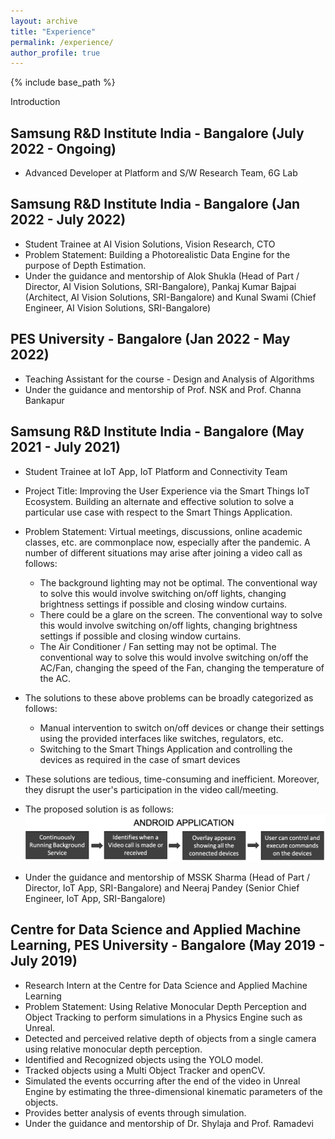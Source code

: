 ```yaml
---
layout: archive
title: "Experience"
permalink: /experience/
author_profile: true
---
```


{% include base_path %}

Introduction

## Samsung R&D Institute India - Bangalore (July 2022 - Ongoing)
  * Advanced Developer at Platform and S/W Research Team, 6G Lab

## Samsung R&D Institute India - Bangalore (Jan 2022 - July 2022)
  * Student Trainee at AI Vision Solutions, Vision Research, CTO
  * Problem Statement: Building a Photorealistic Data Engine for the purpose of Depth Estimation.
  * Under the guidance and mentorship of Alok Shukla (Head of Part / Director, AI Vision Solutions, SRI-Bangalore), Pankaj Kumar Bajpai (Architect, AI Vision Solutions, SRI-Bangalore) and Kunal Swami (Chief Engineer, AI Vision Solutions, SRI-Bangalore)

## PES University - Bangalore (Jan 2022 - May 2022)
  * Teaching Assistant for the course - Design and Analysis of Algorithms
  * Under the guidance and mentorship of Prof. NSK and Prof. Channa Bankapur

## Samsung R&D Institute India - Bangalore (May 2021 - July 2021)
  * Student Trainee at IoT App, IoT Platform and Connectivity Team
  * Project Title: Improving the User Experience via the Smart Things IoT Ecosystem. Building an alternate and effective solution to solve a particular use case with respect to the Smart Things Application.
  * Problem Statement: Virtual meetings, discussions, online academic classes, etc. are commonplace now, especially after the pandemic. A number of different situations may arise after joining a video call as follows:
    * The background lighting may not be optimal. The conventional way to solve this would involve switching on/off lights, changing brightness settings if possible and closing window curtains.
    * There could be a glare on the screen. The conventional way to solve this would involve switching on/off lights, changing brightness settings if possible and closing window curtains.
    * The Air Conditioner / Fan setting may not be optimal. The conventional way to solve this would involve switching on/off the AC/Fan, changing the speed of the Fan, changing the temperature of the AC.
  * The solutions to these above problems can be broadly categorized as follows:
    * Manual intervention to switch on/off devices or change their settings using the provided interfaces like switches, regulators, etc.
    * Switching to the Smart Things Application and controlling the devices as required in the case of smart devices
  * These solutions are tedious, time-consuming and inefficient. Moreover, they disrupt the user's participation in the video call/meeting.
  * The proposed solution is as follows:
  ![Smart Things Solution](/images/Smart_Things_Solution.png)  

  * Under the guidance and mentorship of MSSK Sharma (Head of Part / Director, IoT App, SRI-Bangalore) and Neeraj Pandey (Senior Chief Engineer, IoT App, SRI-Bangalore)

## Centre for Data Science and Applied Machine Learning, PES University - Bangalore (May 2019 - July 2019)
  * Research Intern at the Centre for Data Science and Applied Machine Learning
  * Problem Statement: Using Relative Monocular Depth Perception and Object Tracking to perform simulations in a Physics Engine such as Unreal.
  * Detected and perceived relative depth of objects from a single camera using relative monocular depth perception.
  * Identified and Recognized objects using the YOLO model.
  * Tracked objects using a Multi Object Tracker and openCV.
  * Simulated the events occurring after the end of the video in Unreal Engine by estimating the three-dimensional kinematic parameters of the objects.
  * Provides better analysis of events through simulation.
  * Under the guidance and mentorship of Dr. Shylaja and Prof. Ramadevi